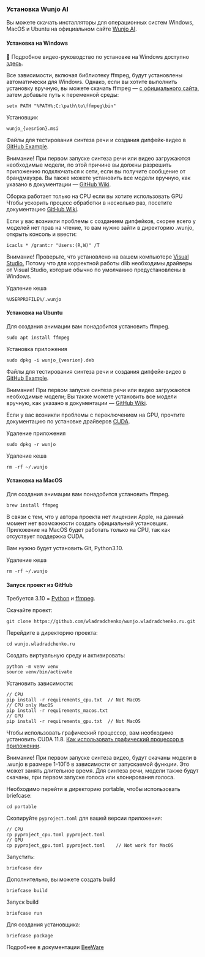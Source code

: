### Установка Wunjo AI

Вы можете скачать инсталляторы для операционных систем Windows, MacOS и Ubuntu на официальном сайте [Wunjo AI](https://wladradchenko.ru/wunjo).

#### Установка на Windows

🎥 Подробное видео-руководство по установке на Windows доступно [здесь](https://www.youtube.com/watch?v=UzpEcPhSDrk).

Все зависимости, включая библиотеку ffmpeg, будут установлены автоматически для Windows. Однако, если вы хотите выполнить установку вручную, вы можете скачать ffmpeg — [с официального сайта](https://ffmpeg.org/download.html), затем добавьте путь к переменной среды:
```
setx PATH "%PATH%;C:\path\to\ffmpeg\bin"
```

Установщик
```
wunjo_{vesrion}.msi
```

Файлы для тестирования синтеза речи и создания дипфейк-видео в [GitHub Example](https://raw.githubusercontent.com/wladradchenko/wunjo.wladradchenko.ru/main/example).

Внимание! При первом запуске синтеза речи или видео загружаются необходимые модели, по этой причине вы должны разрешить приложению подключаться к сети, если вы получите сообщение от брандмауэра. Вы также можете установить все модели вручную, как указано в документации — [GitHub Wiki](https://github.com/wladradchenko/wunjo.wladradchenko.ru/wiki).

Сборка работает только на CPU если вы хотите использовать GPU Чтобы ускорить процесс обработки в несколько раз, посетите документацию [GitHub Wiki](https://github.com/wladradchenko/wunjo.wladradchenko.ru/wiki).

Если у вас возникли проблемы с созданием дипфейков, скорее всего у моделей нет прав на чтение, то вам нужно зайти в директорию .wunjo, открыть консоль и ввести:
```
icacls * /grant:r "Users:(R,W)" /T
```

Внимание! Проверьте, что установлено на вашем компьютере [Visual Studio.](https://visualstudio.microsoft.com/) Потому что для корректной работы dlib необходимы драйверы от Visual Studio, которые обычно по умолчанию предустановлены в Windows.

Удаление кеша
```
%USERPROFILE%/.wunjo
```

#### Установка на Ubuntu

Для создания анимации вам понадобится установить ffmpeg.
```
sudo apt install ffmpeg
```

Установка приложения
```
sudo dpkg -i wunjo_{vesrion}.deb
```

Файлы для тестирования синтеза речи и создания дипфейк-видео в [GitHub Example](https://raw.githubusercontent.com/wladradchenko/wunjo.wladradchenko.ru/main/example).

Внимание! При первом запуске синтеза речи или видео загружаются необходимые модели; Вы также можете установить все модели вручную, как указано в документации — [GitHub Wiki](https://github.com/wladradchenko/wunjo.wladradchenko.ru/wiki).

Если у вас возникли проблемы с переключением на GPU, прочтите документацию по установке драйверов [CUDA](https://github.com/wladradchenko/wunjo.wladradchenko.ru/wiki).

Удаление приложения
```
sudo dpkg -r wunjo
```

Удаление кеша
```
rm -rf ~/.wunjo
```

#### Установка на MacOS

Для создания анимации вам понадобится установить ffmpeg.
```
brew install ffmpeg 
```

В связи с тем, что у автора проекта нет лицензии Apple, на данный момент нет возможности создать официальный установщик. Приложение на MacOS будет работать только на CPU, так как отсуствует поддержка CUDA.

Вам нужно будет установить Git, Python3.10.

Удаление кеша
```
rm -rf ~/.wunjo
```

#### Запуск проект из GitHub

Требуется 3.10 = [Python](https://www.python.org/downloads/) и [ffmpeg](https://ffmpeg.org/download.html).

Скачайте проект:
```
git clone https://github.com/wladradchenko/wunjo.wladradchenko.ru.git
```

Перейдите в директорию проекта:
```
cd wunjo.wladradchenko.ru
```

Создать виртуальную среду и активировать:

```
python -m venv venv
source venv/bin/activate
```

Установить зависимости:

```
// CPU
pip install -r requirements_cpu.txt  // Not MacOS
// CPU only MacOS
pip install -r requirements_macos.txt
// GPU
pip install -r requirements_gpu.txt  // Not MacOS
```

Чтобы использовать графический процессор, вам необходимо установить CUDA 11.8. [Как использовать графический процессор в приложении](https://github.com/wladradchenko/wunjo.wladradchenko.ru/wiki/Как-установить-приложение).

Внимание! При первом запуске синтеза видео, будут скачаны модели в .wunjo в размере 1-10Гб в зависимости от запускаемой функции. Это может занять длительное время. Для синтеза речи, модели также будут скачаны, при первом запуске голоса или клонирования голоса.

Необходимо перейти в директорию portable, чтобы использовать briefcase:
```
cd portable
```

Скопируйте `pyproject.toml` для вашей версии приложения:
```
// CPU
cp pyproject_cpu.toml pyproject.toml
// GPU
cp pyproject_gpu.toml pyproject.toml    // Not work for MacOS
```

Запустить:
```
briefcase dev
```

Дополнительно, вы можете создать build
```
briefcase build
```

Запуск build
```
briefcase run
```

Для создания установщика:
```
briefcase package
```

Подробнее в документации [BeeWare](https://beeware.org/project/projects/tools/briefcase)